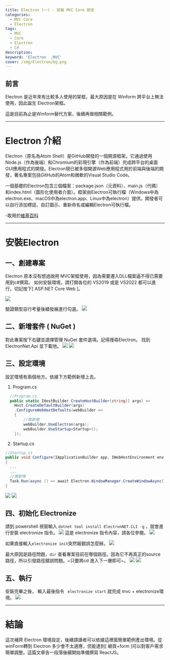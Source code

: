 ```yaml
---
title: Electron (一) - 安裝 MVC Core 設定 
categories: 
  - MVC Core
  - Electron
tags: 
  - MVC
  - Core
  - Electron
  - C#
description:
keyword: 'Electron  ,MVC'
cover: /img/Electron/bg.png
---
```

## 前言
Electron 是近年來有比較多人使用的架框，最大原因是在 Winform 跨平台上無法使用，因此誕生 Electron架框。

這是目前為止是Winform替代方案，後續再做相關範例。

---

# Electron 介紹
Electron（原名為Atom Shell）是GitHub開發的一個開源框架。它通過使用Node.js（作為後端）和Chromium的彩現引擎（作為前端）完成跨平台的桌面GUI應用程式的開發。Electron現已被多個開源Web應用程式用於前端與後端的開發，著名專案包括GitHub的Atom和微軟的Visual Studio Code。

一個基礎的Electron包含三個檔案：package.json（元資料）、main.js（代碼）和index.html（圖形化使用者介面）。框架由Electron可執行檔（Windows中為electron.exe、macOS中為electron.app、Linux中為electron）提供。開發者可以自行添加標誌、自訂圖示、重新命名或編輯Electron可執行檔。

-取用於[維基百科](https://zh.wikipedia.org/wiki/Electron)

---

# 安裝Electron
## 一、創建專案
Electron 原本沒有想過說用 MVC架框使用，因為需要遷入DLL檔案逼不得已需要用到c#撰寫。
如何安裝環境，請打開各位的 VS2019 或是 VS2022 都可以進行，切記按下[ ASP.NET  Core Web ]。

![](/img/Electron/01.jpg)

驗證類型自行考量後續發展進行勾選。
![](/img/Electron/02.jpg)

## 二、新增套件 ( NuGet )
對此專案按下右鍵並選擇管理 NuGet 套件選項。記得搜尋Electron。
找到ElectronNet.Api 並下載他。
![](/img/Electron/03.jpg)
![](/img/Electron/04.jpg)


## 三、設定環境
設定環境有兩個地方。依據下方範例新增上去。
1. Program.cs
```cs
  //Program.cs
  public static IHostBuilder CreateHostBuilder(string[] args) =>
    Host.CreateDefaultBuilder(args)
    .ConfigureWebHostDefaults(webBuilder =>
    {
        //需新增
        webBuilder.UseElectron(args); 
        webBuilder.UseStartup<Startup>();
    });
```
2. Startup.cs
```cs
//Startup.cs
public void Configure(IApplicationBuilder app, IWebHostEnvironment env)
{
  ...
  ...
  //需新增
  Task.Run(async () => await Electron.WindowManager.CreateWindowAsync());
}
```
![](/img/Electron/05.jpg)
![](/img/Electron/06.jpg)

## 四、初始化 Electronize 
請到 powershell 視窗輸入 ``` dotnet tool install ElectronNET.CLI -g ``` ，就會進行安裝 electronize 指令。 
![](/img/Electron/07.jpg)
這是 electronize 指令內容，請各位參閱。
![](/img/Electron/08.jpg)

如果直接輸入``` electronize init ```突然報錯誤怎麼辦。
![](/img/Electron/09.jpg)

最大原因是路徑問題，```dir``` 查看專案目前在哪個路徑。因為它不再真正的source路徑，所以引發路徑錯誤問題。~只要將cd 進入下一層即可~。
![](/img/Electron/10.jpg)
![](/img/Electron/11.jpg)

## 五、執行
安裝完畢之後， 輸入最後指令 ``` electronize start``` 就完成 mvc + electronize環境。
![](/img/Electron/12.jpg)


---

# 結論 
這次補齊 Electron 環境設定，後續請讀者可以依據這裡面簡單範例產出環境。從winForm轉到 Electron 多少會不太適應，但能達到[ 網頁+form ]可以對客戶需求簡單調整。這篇文章告一段落後續開始準備撰寫 ReactJS。
